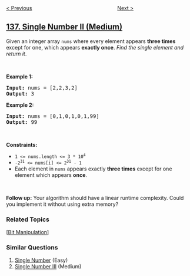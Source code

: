 <!--|This file generated by command(leetcode description); DO NOT EDIT.    |-->
<!--+----------------------------------------------------------------------+-->
<!--|@author    openset <openset.wang@gmail.com>                           |-->
<!--|@link      https://github.com/openset                                 |-->
<!--|@home      https://github.com/openset/leetcode                        |-->
<!--+----------------------------------------------------------------------+-->

[< Previous](../single-number "Single Number")
　　　　　　　　　　　　　　　　
[Next >](../copy-list-with-random-pointer "Copy List with Random Pointer")

## [137. Single Number II (Medium)](https://leetcode.com/problems/single-number-ii "只出现一次的数字 II")

<p>Given an integer array <code>nums</code> where&nbsp;every element appears <strong>three times</strong> except for one, which appears <strong>exactly once</strong>. <em>Find the single element and return it</em>.</p>

<p>&nbsp;</p>
<p><strong>Example 1:</strong></p>
<pre><strong>Input:</strong> nums = [2,2,3,2]
<strong>Output:</strong> 3
</pre><p><strong>Example 2:</strong></p>
<pre><strong>Input:</strong> nums = [0,1,0,1,0,1,99]
<strong>Output:</strong> 99
</pre>
<p>&nbsp;</p>
<p><strong>Constraints:</strong></p>

<ul>
	<li><code>1 &lt;= nums.length &lt;= 3 * 10<sup>4</sup></code></li>
	<li><code>-2<sup>31</sup> &lt;= nums[i] &lt;= 2<sup>31</sup> - 1</code></li>
	<li>Each element in <code>nums</code> appears exactly <strong>three times</strong> except for one element which appears <strong>once</strong>.</li>
</ul>

<p>&nbsp;</p>
<p><strong>Follow up:</strong>&nbsp;Your algorithm should have a linear runtime complexity. Could you implement it without using extra memory?</p>

### Related Topics
  [[Bit Manipulation](../../tag/bit-manipulation/README.md)]

### Similar Questions
  1. [Single Number](../single-number) (Easy)
  1. [Single Number III](../single-number-iii) (Medium)
